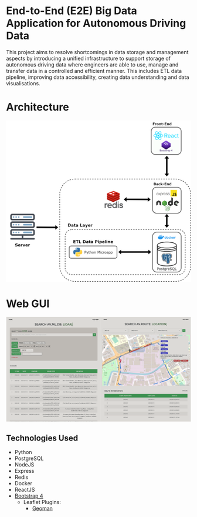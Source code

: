 # End-to-End (E2E) Big Data Application for Autonomous Driving Data
This project aims to resolve shortcomings in data storage and management aspects by introducing a unified infrastructure to support storage of autonomous driving data where engineers are able to use, manage and transfer data in a controlled and efficient manner. This includes ETL data pipeline, improving data accessibility, creating data understanding and data visualisations.

# Architecture
![alt text](demo/architecture.PNG)

# Web GUI
![alt text](demo/img.PNG)

## Technologies Used
* Python
* PostgreSQL
* NodeJS
* Express
* Redis
* Docker
* ReactJS
* [Bootstrap 4](http://getbootstrap.com)
  * Leaflet Plugins:
    * [Geoman](https://github.com/geoman-io/leaflet-geoman)
